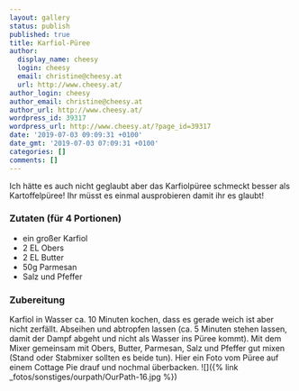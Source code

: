 ```yaml
---
layout: gallery
status: publish
published: true
title: Karfiol-Püree
author:
  display_name: cheesy
  login: cheesy
  email: christine@cheesy.at
  url: http://www.cheesy.at/
author_login: cheesy
author_email: christine@cheesy.at
author_url: http://www.cheesy.at/
wordpress_id: 39317
wordpress_url: http://www.cheesy.at/?page_id=39317
date: '2019-07-03 09:09:31 +0100'
date_gmt: '2019-07-03 07:09:31 +0100'
categories: []
comments: []
---
```

Ich hätte es auch nicht geglaubt aber das Karfiolpüree schmeckt besser als Kartoffelpüree! Ihr müsst es einmal ausprobieren damit ihr es glaubt!
### Zutaten (für 4 Portionen)
- ein großer Karfiol
- 2 EL Obers
- 2 EL Butter
- 50g Parmesan
- Salz und Pfeffer
### Zubereitung
Karfiol in Wasser ca. 10 Minuten kochen, dass es gerade weich ist aber nicht zerfällt. Abseihen und abtropfen lassen (ca. 5 Minuten stehen lassen, damit der Dampf abgeht und nicht als Wasser ins Püree kommt).
Mit dem Mixer gemeinsam mit Obers, Butter, Parmesan, Salz und Pfeffer gut mixen (Stand oder Stabmixer sollten es beide tun).
Hier ein Foto vom Püree auf einem Cottage Pie drauf und nochmal überbacken.
![]({% link _fotos/sonstiges/ourpath/OurPath-16.jpg %})

